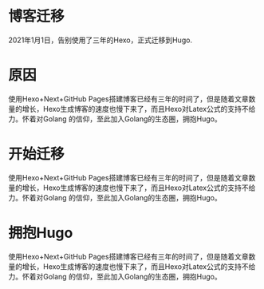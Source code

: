 # 博客迁移


2021年1月1日，告别使用了三年的Hexo，正式迁移到Hugo.

# 原因

使用Hexo+Next+GitHub Pages搭建博客已经有三年的时间了，但是随着文章数量的增长，Hexo生成博客的速度也慢下来了，而且Hexo对Latex公式的支持不给力。怀着对Golang 的信仰，至此加入Golang的生态圈，拥抱Hugo。

# 开始迁移

使用Hexo+Next+GitHub Pages搭建博客已经有三年的时间了，但是随着文章数量的增长，Hexo生成博客的速度也慢下来了，而且Hexo对Latex公式的支持不给力。怀着对Golang 的信仰，至此加入Golang的生态圈，拥抱Hugo。

# 拥抱Hugo

使用Hexo+Next+GitHub Pages搭建博客已经有三年的时间了，但是随着文章数量的增长，Hexo生成博客的速度也慢下来了，而且Hexo对Latex公式的支持不给力。怀着对Golang 的信仰，至此加入Golang的生态圈，拥抱Hugo。
